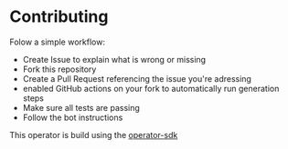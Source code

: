 # Contributing

Folow a simple workflow:
* Create Issue to explain what is wrong or missing
* Fork this repository
* Create a Pull Request referencing the issue you're adressing
* enabled GitHub actions on your fork to automatically run generation steps
* Make sure all tests are passing
* Follow the bot instructions

This operator is build using the [operator-sdk](https://sdk.operatorframework.io)



